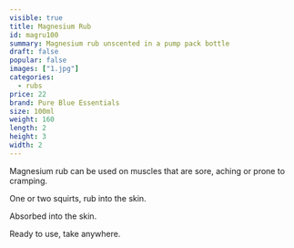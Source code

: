 ```yaml
---
visible: true
title: Magnesium Rub
id: magru100
summary: Magnesium rub unscented in a pump pack bottle
draft: false
popular: false
images: ["1.jpg"]
categories:
  - rubs
price: 22
brand: Pure Blue Essentials
size: 100ml
weight: 160
length: 2
height: 3
width: 2
---
```

Magnesium rub can be used on muscles that are sore, aching or prone to cramping.

One or two squirts, rub into the skin.

Absorbed into the skin.

Ready to use, take anywhere.
